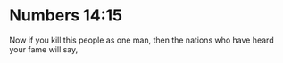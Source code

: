 # Numbers 14:15

Now if you kill this people as one man, then the nations who have heard your fame will say,
